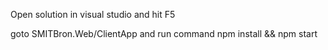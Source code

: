 Open solution in visual studio and hit F5

goto SMITBron.Web/ClientApp and run command npm install && npm start
